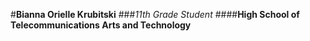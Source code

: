 #**Bianna Orielle Krubitski**
###_11th Grade Student_
####**High School of Telecommunications Arts and Technology**


